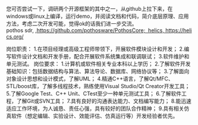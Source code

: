 您可否尝试一下，调研两个开源框架的其中之一，从github上拉下来，在windows或linux上编译，运行demo，并阅读文档和代码，简介底层原理、应用方法，考虑二次开发可能，觉得ok的话我们进一步交流。pothos sdr, ,https://github.com/pothosware/PothosCore;  helics, https://helics.org/


岗位职责： 1.在项目经理或高级工程师带领下，开展软件模块设计和开发； 2.编写软件设计文档和开发手册，配合开展软件系统集成和联调联试； 3.软件维护和单元测试。 岗位要求： 1.计算机或软件相关专业本科以上学历； 2.了解软件开发基础知识：包括数据结构与算法、算法导论、数据库、网络协议等； 3.了解面向对象设计思想和设计模式，了解UML； 4.精通C++语言，了解Qt/MFC、STL/boost库，了解多线程技术，熟练使用Visual Studio/Qt Creator开发工具； 5.了解Google Test、C++ Unit、CTest至少一种单元测试工具； 6.了解软件工程，了解Git或SVN工具； 7.具有良好的沟通表达能力、文档编写能力； 8.能迅速适应工作环境，为人诚恳、责任心强，具有较好的团队合作精神； 9.具有相关仿真软件（想定编辑、实验设计、效能评估、仿真运行等）开发经验者优先。